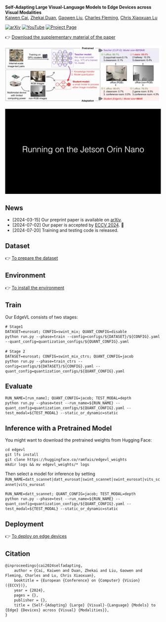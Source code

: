 **Self-Adapting Large Visual-Language Models to Edge Devices across Visual Modalities**
<br/>
[Kaiwen Cai](https://scholar.google.com/citations?view_op=list_works&hl=en&hl=en&user=8T6VF-gAAAAJ), [Zhekai Duan](), [Gaowen Liu](https://scholar.google.com/citations?user=NIv_aeQAAAAJ&hl=en), [Charles Fleming](), [Chris Xiaoxuan Lu](https://christopherlu.github.io/)
<br/>


[![arXiv](https://img.shields.io/badge/arXiv-2403.04908-b31b1b.svg)](https://arxiv.org/abs/2403.04908)
[![YouTube](https://img.shields.io/youtube/views/2E2XEPTFOKE?label=YouTube&style=flat)](https://www.youtube.com/watch?v=2E2XEPTFOKE&ab_channel=KaiwenCai)
[![Project Page](https://img.shields.io/badge/Project%20Page-green?color=purple)](https://ramdrop.github.io/edgevl.html)

👉 [Download the supplementary material of the paper](https://www.dropbox.com/scl/fi/7heb3gb78jzfc316aqw7d/supplementary.pdf?rlkey=1sr9lhdq9vydw5kfmln6uw48o&st=xe7smhee&dl=0)

<p align="left">
<img src='docs/overview.png' width="900">
</p>

<p align="left">
<img src='docs/demo.gif' width="900">
</p>

## News
 - [2024-03-15] Our preprint paper is available on  [arXiv](https://arxiv.org/abs/2403.04908).
 - [2024-07-02] Our paper is accepted by [ECCV 2024](https://eccv2024.ecva.net/). 🎉
 - [2024-07-20] Training and testing code is released.


## Dataset
👉 [To prepare the dataset](./docs/prepare_dataset.md)

## Environment
👉 [To install the environment](./docs/install_envs.md)

## Train

Our EdgeVL consists of two stages:

```
# Stage1
DATASET=eurosat; CONFIG=swint_mix; QUANT_CONFIG=disable
python run.py --phase=train --config=configs/${DATASET}/${CONFIG}.yaml --quant_config=quantization_configs/${QUANT_CONFIG}.yaml

# Stage 2 
DATASET=eurosat; CONFIG=swint_mix_ctrs; QUANT_CONFIG=jacob
python run.py --phase=train_ctrs --config=configs/${DATASET}/${CONFIG}.yaml --quant_config=quantization_configs/${QUANT_CONFIG}.yaml 
```

## Evaluate
```
RUN_NAME=[run_name]; QUANT_CONFIG=jacob; TEST_MODAL=depth
python run.py --phase=test --run_name=${RUN_NAME} --quant_config=quantization_configs/${QUANT_CONFIG}.yaml --test_modal=${TEST_MODAL} --static_or_dynamic=static 
```

## Inference with a Pretrained Model
You might want to download the pretrained weights from Hugging Face:
```
cd edgevl
git lfs install
git clone https://huggingface.co/ramfais/edgevl_weights
mkdir logs && mv edgevl_weights/* logs
```

Then select a model for inference by setting `RUN_NAME=datt_scannet|datt_eurosat|swint_scannet|swint_eurosat|vits_scannet|vits_eurosat`
```
RUN_NAME=datt_scannet; QUANT_CONFIG=jacob; TEST_MODAL=depth
python run.py --phase=test --run_name=${RUN_NAME} --quant_config=quantization_configs/${QUANT_CONFIG}.yaml --test_modal=${TEST_MODAL} --static_or_dynamic=static 
```


## Deployment
👉 [To deploy on edge devices](./docs/deploy.md)


## Citation
```
@inproceedings{cai2024selfadapting,
    author = {Cai, Kaiwen and Duan, Zhekai and Liu, Gaowen and Fleming, Charles and Lu, Chris Xiaoxuan},
    booktitle = {European {Conference} on {Computer} {Vision} ({ECCV})}, 
    year = {2024},
    pages = {},
    publisher = {},
    title = {Self-{Adapting} {Large} {Visual}-{Language} {Models} to {Edge} {Devices} across {Visual} {Modalities}},
}
```
